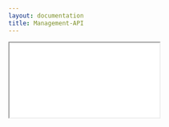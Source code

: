 ```yaml
---
layout: documentation
title: Management-API
---
```


<iframe src="../../rest-api/softwaremoduletypes-api-guide.html"></iframe>

